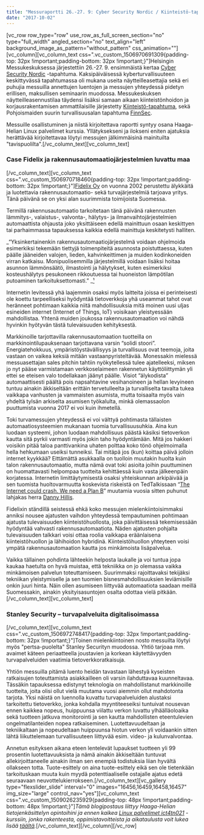 ```yaml
---
title: "Messuraportti 26.-27. 9: Cyber Security Nordic / Kiinteistö-tapahtuma / FinnSec"
date: "2017-10-02"
---
```


\[vc\_row row\_type="row" use\_row\_as\_full\_screen\_section="no" type="full\_width" angled\_section="no" text\_align="left" background\_image\_as\_pattern="without\_pattern" css\_animation=""\]\[vc\_column\]\[vc\_column\_text css=".vc\_custom\_1506970691309{padding-top: 32px !important;padding-bottom: 32px !important;}"\]Helsingin Messukeskuksessa järjestettiin 26.-27. 9. ensimmäistä kertaa [Cyber Security Nordic](http://cybersecuritynordic.messukeskus.com/) -tapahtuma. Kaksipäiväisessä kyberturvallisuuteen keskittyvässä tapahtumassa oli mukana useita näytteilleasettajia sekä eri puhujia messuilla annettujen luentojen ja messujen yhteydessä pidetyn erillisen, maksullisen seminaarin muodossa. Messukeskuksen näytteilleasennustilaa täydensi lisäksi samaan aikaan kiinteistönhoidon ja korjausrakentamisen ammattilaisille järjestetty [Kiinteistö-tapahtuma](http://kiinteisto.messukeskus.com/), sekä Pohjoismaiden suurin turvallisuusalan tapahtuma [FinnSec](http://finnsec.messukeskus.com/).

Messuille osallistuminen ja niistä kirjoitettava raportti syntyy osana Haaga-Helian Linux palvelimet kurssia. Yllätyksekseni ja ilokseni eniten ajatuksia herättävää kirjoitettavaa löytyi messujen jälkimmäisinä mainituilta "tavispuolilta".\[/vc\_column\_text\]\[vc\_column\_text\]

### Case Fidelix ja rakennusautomaatiojärjestelmien luvattu maa

\[/vc\_column\_text\]\[vc\_column\_text css=".vc\_custom\_1506970718460{padding-top: 32px !important;padding-bottom: 32px !important;}"\][Fidelix Oy](https://www.fidelix.fi/fidelix/) on vuonna 2002 perustettu älykkäitä ja luotettavia rakennusautomaatio- sekä turvajärjestelmiä tarjoava yritys. Tänä päivänä se on yksi alan suurimmista toimijoista Suomessa.

Termillä rakennusautomaatio tarkoitetaan tänä päivänä rakennusten lämmitys-, valaistus-, valvonta-, hälytys- ja ilmanvaihtojärjestelmien automaattista ohjausta joko yksittäiseen edellä mainittuun osaan keskittyen tai parhaimmassa tapauksessa kaikkia edellä mainittuja keskitetysti halliten.

_“Yksinkertainenkin rakennusautomaatiojärjestelmä voidaan ohjelmoida esimerkiksi tekemään tiettyjä toimenpiteitä asunnosta poistuttaessa, kuten päälle jääneiden valojen, lieden, kahvinkeittimen ja muiden kodinkoneiden virran katkaisu. Monipuolisemmilla järjestelmillä voidaan lisäksi hoitaa asunnon lämmönsäätö, ilmastointi ja hälytykset, kuten esimerkiksi kosteushälytys pesukoneen rikkoutuessa tai huoneiston lämpötilan putoaminen tarkoituksettomasti.” _[¹](https://fi.wikipedia.org/wiki/Rakennusautomaatio)

Internetin levitessä yhä laajemmin osaksi myös laitteita joissa ei perinteisesti ole koettu tarpeelliseksi hyödyntää tietoverkkoja yhä useammat tahot ovat heränneet pohtimaan kaikkia niitä mahdollisuuksia mitä moinen uusi uljas esineiden internet (Internet of Things, IoT) voisikaan yleistyessään mahdollistaa. Yhtenä muiden joukossa rakennusautomaation voi nähdä hyvinkin hyötyvän tästä tulevaisuuden kehityksestä.

Markkinoille tarjottavilla rakennusautomaation tuotteilla on markkinointilupauksenaan tarjottavana varsin “solidi stoori”. Energiatehokkuus, ympäristöystävällisyys ja turvallisuus ovat teemoja, joita vastaan on vaikea keksiä mitään vastaanpyristeltävää. Monessakin mielessä messuasettajan sales pitchin tahtiin nyökytellessä tulee ajatelleeksi, miksen jo nyt pääse varmistamaan verkkoselaimeen rakennetun käyttöliittymän yli ettei se eteisen valo todellakaan jäänyt päälle. Visiot “älykodista” automaattisesti päältä pois napsahtavine vesihanoineen ja hellan levyineen tuntuu ainakin äkkiseltään erittäin tervetulleelta ja turvalliselta tavalta tukea vaikkapa vanhusten ja vammaisten asumista, mutta toisaalta myös vain yhdeltä tylsän arkiselta asumisen työkalulta, minkä olemassaolon puuttumista vuonna 2017 ei voi kuin ihmetellä.

Toki turvamessujen yhteydessä ei voi välttyä pohtimasta tällaisten automaatiosysteemien mukanaan tuomia turvallisuusuhkia. Aina kun luodaan systeemi, johon luodaan mahdollisuus päästä käsiksi tietoverkon kautta sitä pyrkii varmasti myös jokin taho hyödyntämään. Mitä jos hakkeri voisikin pitää taloa panttivankina uhaten polttaa koko tönö ohjelmoimalla hella hehkumaan useiksi tunneiksi. Tai mitäpä jos (kun) koittaa päivä jolloin internet kyykkää? Eittämättä asukkaalla on tuolloin muutakin huolta kuin talon rakennusautomaatio, mutta nämä ovat toki asioita joihin puuttuminen on huomattavasti helpompaa tuotteita kehittäessä kuin vasta jälkeenpäin korjatessa. Internetin limittäytymisestä osaksi yhteiskunnan arkipäivää ja sen tuomista huoltovarmuutta koskevista riskeistä on TedTalkissaan “[The Internet could crash. We need a Plan B](https://www.ted.com/talks/danny_hillis_the_internet_could_crash_we_need_a_plan_b?language=en)” muutamia vuosia sitten puhunut lahjakas herra [Danny Hillis](https://www.edge.org/memberbio/w_daniel_hillis).

Fidelixin ständillä seistessä ehkä koko messujen mielenkiintoisimmaksi anniksi nousee ajatusten vaihdon yhteydessä tempautuminen pohtimaan ajatusta tulevaisuuden kiinteistöhuollosta, joka päivittäisessä tekemisessään hyödyntää vahvasti rakennusautomaatiota. Näden ajatusten pohjalta tulevaisuuden talkkari voisi ottaa roolia vaikkapa eräänlaisena kiinteistöhuollon ja lähihoidon hybridinä. Kiinteistöhuollon yhteyteen voisi ympätä rakennusautomaation kautta jos minkämoista lisäpalvelua.

Vaikka tällainen pohdinta lähteekin helposta laukalle ja voi tuntua jopa kaukaa haetulta on hyvä muistaa, että tekniikka on jo olemassa vaikka minkämoisen palvelun toteuttamiseen. Suurimmaksi rajoittavaksi tekijäksi tekniikan yleistymiselle ja sen tuomien bisnesmahdollisuuksien leviämisille onkin juuri hinta. Näin ollen asumiseen liittyvää automaatiota saadaan meillä Suomessakin, ainakin yksityisasuntojen osalta odottaa vielä pitkään.\[/vc\_column\_text\]\[vc\_column\_text\]

### Stanley Security – turvapalveluita digitalisoimassa

\[/vc\_column\_text\]\[vc\_column\_text css=".vc\_custom\_1506972748417{padding-top: 32px !important;padding-bottom: 32px !important;}"\]Toinen mielenkiintoinen nosto messuilta löytyi myös "pertsa-puolelta" Stanley Securityn muodossa. Yhtiö tarjoaa mm. avaimet käteen periaatteella joustavien ja korkean käytettävyyden turvapalveluiden vaatimia tietoverkkoratkaisuja.

Yhtiön messuilla pitämä luento heidän tavastaan lähestyä kyseisten ratkaisujen toteuttamista asiakkailleen oli varsin ilahduttavaa kuunneltavaa. Tässäkin tapauksessa edistynyt teknologia on mahdollistanut markkinoille tuotteita, joita olisi ollut vielä muutama vuosi aiemmin ollut mahdotonta tarjota. Yksi näistä on luennolla kuvattu turvapalveluiden alustaksi tarkoitettu tietoverkko, jonka kohdalla myyntiteeseiksi tuntuivat nousevan ennen kaikkea nopeus, huippuunsa viilattu verkon luvattu ylhäälläoloaika sekä tuotteen jatkuva monitorointi ja sen kautta mahdollisten eteentulevien ongelmatilanteiden nopea ratkaiseminen. Luotettavuudeltaan ja tekniikaltaan ja nopeudeltaan huippuunsa hiotun verkon yli voidaankin sitten lähtä liikuttelemaan turvallisuuteen liittyvää esim. video- ja kulunvalvontaa.

Annetun esityksen aikana eteen lentelevät lupaukset tuotteen yli 99 prosentin luotettavuuksista ja nämä ainakin äkkiseltään tuntuvat allekirjoittaneelle ainakin ilman sen enempiä todistuksia liian hyvältä ollakseen totta. Tuote-esittely on aina tuote-esittely eikä sen ole tietenkään tarkoituskaan muuta kuin myydä potenttiaaliselle ostajalle ajatus edetä seuraavaan neuvottelukierrokseen.\[/vc\_column\_text\]\[vc\_gallery type="flexslider\_slide" interval="0" images="16456,16459,16458,16457" img\_size="large" control\_nav="yes"\]\[vc\_column\_text css=".vc\_custom\_1509026235929{padding-top: 48px !important;padding-bottom: 48px !important;}"\]_Tämä blogipostaus liittyy Haaga-Helian tietojenkäsittelyn opintoihini ja ennen kaikea [Linux palvelimet ict4tn021](http://terokarvinen.com/2017/aikataulu-linux-palvelimet-ict4tn021-4-ti-ja-5-to-alkusyksy-2017-5-op) -kurssiin, jonka rakenteesta, oppimistavoitteista ja aikataulusta voit lukea lisää [täältä](http://207.154.212.16/syksyn-opinnot-linux-palvelimet-ict4tn021/)._\[/vc\_column\_text\]\[/vc\_column\]\[/vc\_row\]
